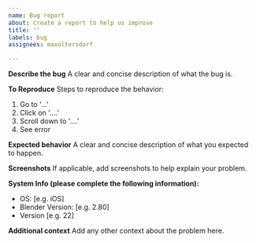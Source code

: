 ```yaml
---
name: Bug report
about: Create a report to help us improve
title: ''
labels: bug
assignees: maxoltersdorf

---
```


**Describe the bug**
A clear and concise description of what the bug is.

**To Reproduce**
Steps to reproduce the behavior:
1. Go to '...'
2. Click on '....'
3. Scroll down to '....'
4. See error

**Expected behavior**
A clear and concise description of what you expected to happen.

**Screenshots**
If applicable, add screenshots to help explain your problem.

**System Info (please complete the following information):**
 - OS: [e.g. iOS]
 - Blender Version: [e.g. 2.80]
 - Version [e.g. 22]

**Additional context**
Add any other context about the problem here.
